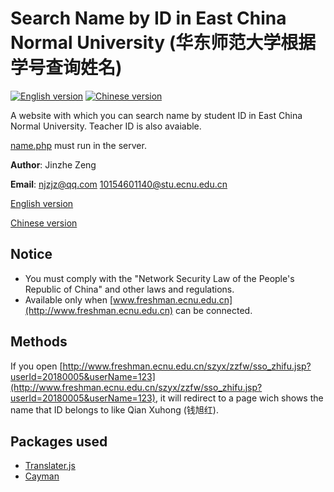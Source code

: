 # Search Name by ID in East China Normal University (华东师范大学根据学号查询姓名)
[![English version](http://wangchujiang.com/sb/lang/english.svg)](https://njzjz.win/search-name-by-id-web) [![Chinese version](https://jaywcjlove.github.io/sb/lang/chinese.svg)](https://njzjz.win/search-name-by-id-web/?lang=cn)

A website with which you can search name by student ID in East China Normal University. Teacher ID is also avaiable.

[name.php](https://github.com/njzjz/search-name-by-id-web/blob/master/name.php) must run in the server.

**Author**: Jinzhe Zeng

**Email**: njzjz@qq.com 10154601140@stu.ecnu.edu.cn

[English version](https://njzjz.win/search-name-by-id-web)

[Chinese version](https://njzjz.win/search-name-by-id-web/?lang=cn)

## Notice
* You must comply with the "Network Security Law of the People's Republic of China" and other laws and regulations.
* Available only when [www.freshman.ecnu.edu.cn](http://www.freshman.ecnu.edu.cn) can be connected.

## Methods
If you open [http://www.freshman.ecnu.edu.cn/szyx/zzfw/sso_zhifu.jsp?userId=20180005&userName=123](http://www.freshman.ecnu.edu.cn/szyx/zzfw/sso_zhifu.jsp?userId=20180005&userName=123), it will redirect to a page wich shows the name that ID belongs to like Qian Xuhong (钱旭红). 

## Packages used
* [Translater.js](https://github.com/jaywcjlove/translater.js)
* [Cayman](https://github.com/jasonlong/cayman-theme)